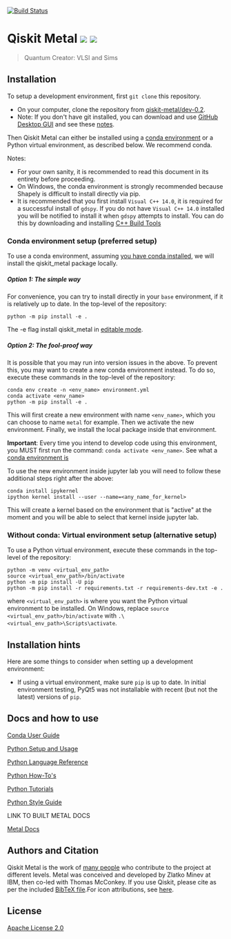 ﻿﻿﻿﻿﻿﻿﻿﻿﻿﻿﻿﻿﻿﻿﻿﻿[![Build Status](https://travis.ibm.com/IBM-Q-Restricted-Research/qiskit-metal.svg?token=p3Ak3Pz4fK3rsU99vhd2&branch=master)](https://travis.ibm.com/IBM-Q-Restricted-Research/qiskit-metal)# Qiskit Metal [![](https://badges.frapsoft.com/os/v1/open-source.png?v=103)](https://github.com/zlatko-minev/pyEPR) [![](https://cdn.rawgit.com/sindresorhus/awesome/d7305f38d29fed78fa85652e3a63e154dd8e8829/media/badge.svg)](https://github.com/zlatko-minev/pyEPR)>  Quantum Creator: VLSI and Sims ## InstallationTo setup a development environment, first `git clone` this repository.* On your computer, clone the repository from [qiskit-metal/dev-0.2](https://github.ibm.com/IBM-Q-Restricted-Research/qiskit-metal/edit/v0.2-dev/).* Note: If you don't have git installed, you can download and use [GitHub Desktop GUI](https://desktop.github.com/) and see these [notes](https://help.github.com/en/desktop/contributing-to-projects/cloning-a-repository-from-github-to-github-desktop).Then Qiskit Metal can either be installed using a [conda environment](https://docs.conda.io/en/latest/miniconda.html) or a Python virtual environment, as described below. We recommend conda. Notes:* For your own sanity, it is recommended to read this document in its entirety before proceeding.* On Windows, the conda environment is strongly recommended because Shapely is difficult to install directly via pip.* It is recommended that you first install `Visual C++ 14.0`, it is required for a successful install of `gdspy`.  If you do not have `Visual C++ 14.0` installed you will be notified to install it when `gdspy` attempts to install.  You can do this by downloading and installing [C++ Build Tools](https://visualstudio.microsoft.com/visual-cpp-build-tools/)### Conda environment setup (preferred setup)To use a conda environment, assuming [you have conda installed](https://docs.conda.io/projects/conda/en/latest/user-guide/install/), we will install the qiskit_metal package locally. ##### Option 1: The simple wayFor convenience, you can try to install directly in your `base` environment, if it is relatively up to date.  In the top-level of the repository:```python -m pip install -e .```The -e flag install qiskit\_metal in [editable mode](https://pip.pypa.io/en/stable/reference/pip_install/#cmdoption-e).##### Option 2: The fool-proof wayIt is possible that you may run into version issues in the above.  To prevent this, you may want to create a new conda environment instead.  To do so, execute these commands in the top-level of the repository:```conda env create -n <env_name> environment.ymlconda activate <env_name>python -m pip install -e .```This will first create a new environment with name `<env_name>`, which you can choose to name `metal` for example.  Then we activate the new environment.  Finally, we install the local package inside that environment.**Important**: Every time you intend to develop code using this environment, you MUST first run the command: `conda activate <env_name>`.  See what a [conda environment is](https://docs.conda.io/projects/conda/en/latest/user-guide/tasks/manage-environments.html)To use the new environment inside jupyter lab you will need to follow these additional steps right after the above:```conda install ipykernelipython kernel install --user --name=<any_name_for_kernel>```This will create a kernel based on the environment that is "active" at the moment and you will be able to select that kernel inside jupyter lab.### Without conda: Virtual environment setup (alternative setup)To use a Python virtual environment, execute these commands in the top-level of the repository:```python -m venv <virtual_env_path>source <virtual_env_path>/bin/activatepython -m pip install -U pippython -m pip install -r requirements.txt -r requirements-dev.txt -e .```where `<virtual_env_path>` is where you want the Python virtual environment to be installed.On Windows, replace `source <virtual_env_path>/bin/activate` with `.\<virtual_env_path>\Scripts\activate`.## Installation hintsHere are some things to consider when setting up a development environment:* If using a virtual environment, make sure `pip` is up to date. In initial environment testing, PyQt5 was not installable with recent (but not the latest) versions of `pip`.## Docs and how to use[Conda User Guide](https://docs.conda.io/projects/conda/en/latest/user-guide/tasks/manage-environments.html)[Python Setup and Usage](https://docs.python.org/3/using/)[Python Language Reference](https://docs.python.org/3/reference/index.html)[Python How-To's](https://docs.python.org/3/howto/index.html)[Python Tutorials](https://docs.python.org/3/tutorial/index.html)[Python Style Guide](https://www.python.org/dev/peps/pep-0008/)LINK TO BUILT METAL DOCS[Metal Docs](/docs)## Authors and CitationQiskit Metal is the work of [many people](https://github.ibm.com/IBM-Q-Restricted-Research/qiskit-metal/pulse/monthly) who contribute to the project at different levels. Metal was conceived and developed by Zlatko Minev at IBM, then co-led with Thomas McConkey. If you use Qiskit, please cite as per the included [BibTeX file](https://github.com/Qiskit/qiskit/blob/master/Qiskit.bib).For icon attributions, see [here](/qiskit_metal/_gui/_imgs/icon_attributions.txt).## License[Apache License 2.0](LICENSE.txt)
